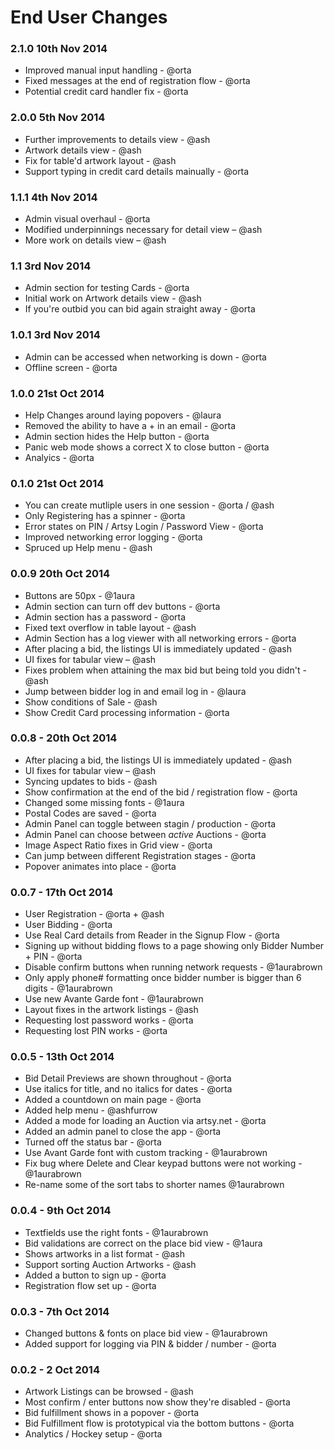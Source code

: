 # End User Changes

### 2.1.0 10th Nov 2014

* Improved manual input handling - @orta
* Fixed messages at the end of registration flow - @orta
* Potential credit card handler fix - @orta

### 2.0.0 5th Nov 2014

* Further improvements to details view - @ash
* Artwork details view - @ash
* Fix for table'd artwork layout - @ash
* Support typing in credit card details mainually - @orta

### 1.1.1 4th Nov 2014

* Admin visual overhaul - @orta
* Modified underpinnings necessary for detail view – @ash
* More work on details view – @ash

### 1.1 3rd Nov 2014

* Admin section for testing Cards - @orta
* Initial work on Artwork details view - @ash
* If you're outbid you can bid again straight away - @orta

### 1.0.1 3rd Nov 2014

* Admin can be accessed when networking is down - @orta
* Offline screen - @orta

### 1.0.0 21st Oct 2014

* Help Changes around laying popovers - @laura
* Removed the ability to have a + in an email - @orta
* Admin section hides the Help button - @orta
* Panic web mode shows a correct X to close button - @orta
* Analyics - @orta

### 0.1.0 21st Oct 2014

* You can create mutliple users in one session - @orta / @ash
* Only Registering has a spinner - @orta
* Error states on PIN / Artsy Login / Password View  - @orta
* Improved networking error logging - @orta
* Spruced up Help menu - @ash

### 0.0.9 20th Oct 2014

* Buttons are 50px - @1aura
* Admin section can turn off dev buttons - @orta
* Admin section has a password - @orta
* Fixed text overflow in table layout - @ash
* Admin Section has a log viewer with all networking errors - @orta
* After placing a bid, the listings UI is immediately updated - @ash
* UI fixes for tabular view – @ash
* Fixes problem when attaining the max bid but being told you didn't - @ash
* Jump between bidder log in and email log in - @laura
* Show conditions of Sale - @ash
* Show Credit Card processing information - @orta

### 0.0.8 - 20th Oct 2014

* After placing a bid, the listings UI is immediately updated - @ash
* UI fixes for tabular view – @ash
* Syncing updates to bids - @ash
* Show confirmation at the end of the bid / registration flow - @orta
* Changed some missing fonts - @1aura
* Postal Codes are saved - @orta
* Admin Panel can toggle between stagin / production - @orta
* Admin Panel can choose between _active_ Auctions - @orta
* Image Aspect Ratio fixes in Grid view - @orta
* Can jump between different Registration stages - @orta
* Popover animates into place - @orta


### 0.0.7 - 17th Oct 2014

* User Registration - @orta + @ash
* User Bidding - @orta
* Use Real Card details from Reader in the Signup Flow - @orta
* Signing up without bidding flows to a page showing only Bidder Number + PIN - @orta
* Disable confirm buttons when running network requests - @1aurabrown
* Only apply phone# formatting once bidder number is bigger than 6 digits - @1aurabrown
* Use new Avante Garde font - @1aurabrown
* Layout fixes in the artwork listings - @ash
* Requesting lost password works - @orta
* Requesting lost PIN works - @orta

### 0.0.5 - 13th Oct 2014

* Bid Detail Previews are shown throughout - @orta
* Use italics for title, and no italics for dates - @orta
* Added a countdown on main page - @orta
* Added help menu - @ashfurrow
* Added a mode for loading an Auction via artsy.net - @orta
* Added an admin panel to close the app - @orta
* Turned off the status bar - @orta
* Use Avant Garde font with custom tracking - @1aurabrown
* Fix bug where Delete and Clear keypad buttons were not working - @1aurabrown
* Re-name some of the sort tabs to shorter names @1aurabrown

### 0.0.4 - 9th Oct 2014

* Textfields use the right fonts - @1aurabrown
* Bid validations are correct on the place bid view - @1aura
* Shows artworks in a list format - @ash
* Support sorting Auction Artworks - @ash
* Added a button to sign up - @orta
* Registration flow set up - @orta

### 0.0.3 - 7th Oct 2014

* Changed buttons & fonts on place bid view - @1aurabrown
* Added support for logging via PIN & bidder / number - @orta

### 0.0.2 - 2 Oct 2014

* Artwork Listings can be browsed - @ash
* Most confirm / enter buttons now show they're disabled - @orta
* Bid fulfillment shows in a popover - @orta
* Bid Fulfillment flow is prototypical via the bottom buttons - @orta
* Analytics / Hockey setup - @orta
